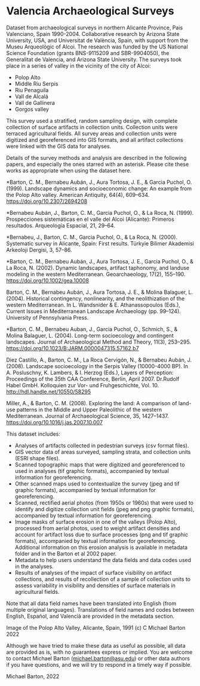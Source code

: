 # Valencia Archaeological Surveys
 
Dataset from archaeological surveys in northern Alicante Province, Pais Valenciano, Spain 1990-2004. Collaborative research by Arizona State University, USA, and Universitat de València, Spain, with support from the Museu Arqueològic of Alcoi. The research was funded by the US National Science Foundation (grants BNS-9115209 and SBR-9904050), the Generalitat de Valencia, and Arizona State University. The surveys took place in a series of valley in the vicinity of the city of Alcoi: 

- Polop Alto
- Middle Riu Serpis
- Riu Penaguila
- Vall de Alcalá
- Vall de Gallinera
- Gorgos valley

This survey used a stratified, random sampling design, with complete collection of surface artifacts in collection units. Collection units were terraced agricultural fields. All survey areas and collection units were digitized and georeferenced into GIS formats, and all artifact collections were linked with the GIS data for analyses. 

Details of the survey methods and analysis are described in the following papers, and especially the ones starred with an asterisk. Please cite these works as appropriate when using the dataset here. 

*Barton, C. M., Bernabeu Aubán, J., Aura Tortosa, J. E., & Garcia Puchol, O. (1999). Landscape dynamics and socioeconomic change: An example from the Polop Alto valley. American Antiquity, 64(4), 609–634. https://doi.org/10.2307/2694208

*Bernabeu Aubán, J., Barton, C. M., Garcia Puchol, O., & La Roca, N. (1999). Prospecciones sistemáticas en el valle del Alcoi (Alicante): Primeros resultados. Arqueología Espacial, 21, 29–64.

*Bernabeu, J., Barton, C. M., Garcia Puchol, O., & La Roca, N. (2000). Systematic survey in Alicante, Spain: First results. Türkyie Bilimer Akademisi Arkeoloji Dergisi, 3, 57–86.

*Barton, C. M., Bernabeu Aubán, J., Aura Tortosa, J. E., Garcia Puchol, O., & La Roca, N. (2002). Dynamic landscapes, artifact taphonomy, and landuse modeling in the western Mediterranean. Geoarchaeology, 17(2), 155–190. https://doi.org/10.1002/gea.10008

Barton, C. M., Bernabeu Aubán, J., Aura Tortosa, J. E., & Molina Balaguer, L. (2004). Historical contingency, nonlinearity, and the neolithization of the western Mediterranean. In L. Wandsnider & E. Athanassopoulos (Eds.), Current Issues in Mediterranean Landscape Archaeology (pp. 99–124). University of Pennsylvania Press.

*Barton, C. M., Bernabeu Auban, J., Garcia Puchol, O., Schmich, S., & Molina Balaguer, L. (2004). Long-term socioecology and contingent landscapes. Journal of Archaeological Method and Theory, 11(3), 253–295. https://doi.org/10.1023/B:JARM.0000047315.57162.b7

Diez Castillo, A., Barton, C. M., La Roca Cervigón, N., & Bernabeu Aubán, J. (2008). Landscape socioecology in the Serpis Valley (10000-4000 BP). In A. Posluschny, K. Lambers, & I. Herzog (Eds.), Layers of Perception: Proceedings of the 35th CAA Conference, Berlin, April 2007. Dr.Rudolf Habel GmbH. Kolloquien zur Vor- und Fruhgeschichte, Vol. 10. http://hdl.handle.net/10550/58295

Miller, A., & Barton, C. M. (2008). Exploring the land: A comparison of land-use patterns in the Middle and Upper Paleolithic of the western Mediterranean. Journal of Archaeological Science, 35, 1427–1437. https://doi.org/10.1016/j.jas.2007.10.007

This dataset includes:
- Analyses of artifacts collected in pedestrian surveys (csv format files).
- GIS vector data of areas surveyed, sampling strata, and collection units (ESRI shape files).
- Scanned topographic maps that were digitized and georeferenced to used in analyses (tif graphic formats), accompanied by textual information for georeferencing.
- Other scanned maps used to contextualize the survey (jpeg and tif graphic formats), accompanied by textual information for georeferencing.
- Scanned, rectified aerial photos (from 1950s or 1960s) that were used to identify and digitize collection unit fields (jpeg and png graphic formats), accompanied by textual information for georeferencing. 
- Image masks of surface erosion in one of the valleys (Polop Alto), processed from aerial photos, used to weight artifact densities and account for artifact loss due to surface processes (png and tif graphic formats), accompanied by textual information for georeferencing. Additional information on this erosion analysis is available in metadata folder and in the Barton et al 2002 paper.  
- Metadata to help users understand the data fields and data codes used in the analyses.
- Results of analyses of the impact of surface visibility on artifact collections, and results of recollection of a sample of collection units to assess variability in visibility and densities of surface materials in agricultural fields.

Note that all data field names have been translated into English (from multiple original languages). Translations of field names and codes between English, Español, and Valencià are provided in the metadata section. 

Image of the Polop Alto Valley, Alicante, Spain, 1991 (c) C Michael Barton 2022

Although we have tried to make these data as useful as possible, all data are provided as is, with no guarantees express or implied. You are welcome to contact Michael Barton (michael.barton@asu.edu) or other data authors if you have questions, and we will try to respond in a timely way if possible. 

Michael Barton, 2022
